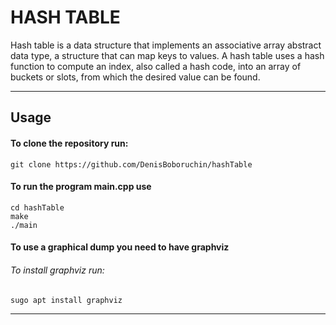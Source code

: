 # **HASH TABLE**
Hash table is a data structure that implements an associative array abstract data type, a structure that can map keys to values. A hash table uses a hash function to compute an index, also called a hash code, into an array of buckets or slots, from which the desired value can be found.
____

## **Usage**

#### To clone the repository run:
```
git clone https://github.com/DenisBoboruchin/hashTable
```
#### To run the program main.cpp use
```
cd hashTable
make
./main
```

#### To use a graphical dump you need to have graphviz
###### To install graphviz run:
```
sugo apt install graphviz
```
____
